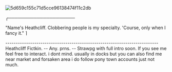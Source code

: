 ![5d659c155c71d5cce96138474f11c2db](https://github.com/user-attachments/assets/d16ef097-05e6-4dd2-a34d-24bd36fc65a3)



╭───────────────────── 
              
 "Name's Heathcliff. Clobbering people is my specialty. 'Course, only when I fancy it."  ⌉

  --------------------------------------------------------------------------                                 Heathcliff Fictkin.      --     Any. prns.   -- Strawpg with full intro soon.
              If you see me feel free to interact. i dont mind. 
                 usually in docks but you can also find me near 
                             market and forsaken area
                            i do follow pony town accounts
                                   just not much.

